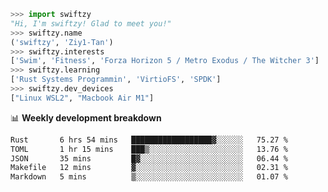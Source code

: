 ```python
>>> import swiftzy
"Hi, I'm swiftzy! Glad to meet you!"
>>> swiftzy.name
('swiftzy', 'Ziy1-Tan')
>>> swiftzy.interests
['Swim', 'Fitness', 'Forza Horizon 5 / Metro Exodus / The Witcher 3']
>>> swiftzy.learning
['Rust Systems Programmin', 'VirtioFS', 'SPDK']
>>> swiftzy.dev_devices
["Linux WSL2", "Macbook Air M1"]
```
📊 **Weekly development breakdown**
<!--START_SECTION:waka-->

```txt
Rust       6 hrs 54 mins   ██████████████████▓░░░░░░   75.27 %
TOML       1 hr 15 mins    ███▒░░░░░░░░░░░░░░░░░░░░░   13.76 %
JSON       35 mins         █▓░░░░░░░░░░░░░░░░░░░░░░░   06.44 %
Makefile   12 mins         ▓░░░░░░░░░░░░░░░░░░░░░░░░   02.31 %
Markdown   5 mins          ▒░░░░░░░░░░░░░░░░░░░░░░░░   01.07 %
```

<!--END_SECTION:waka-->
